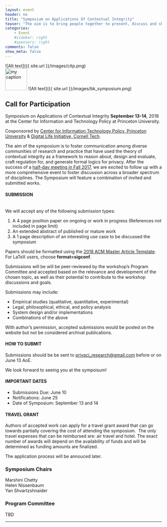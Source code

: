 ```yaml
---
layout: event
header: no
title: "Symposium on Applications Of Contextual Integrity"
teaser: "The aim is to bring people together to present, discuss and share ideas based on ongoing and completed projects drawing on CI as their underlying conception of privacy."
categories:
    - Event
    #sidebar: right
    #sponsors: right
comments: false
show_meta: false
---
```

![Alt text]({{ site.url }}/images/citp.png)
<br/>
<img src="{{ site.url }}/images/DLI_logo.jpg" alt="my caption" style="height: 70px;"/>
![Alt text]({{ site.url }}/images/bk_symposium.png)

## Call for Participation


Symposium on Applications of Contextual Integrity  <b>September 13-14</b>, 2018  at the Center for Information and Technology Policy at Princeton University.

Cosponsored by [Center for Information Technology Policy, Princeton University](https://citp.princeton.edu) & [Digital Life Initiative, Cornell Tech](https://www.dli.tech.cornell.edu).

The aim of the symposium is to foster communication among diverse communities of research and practice that have used the theory of contextual integrity as a framework to reason about, design and evaluate, craft regulation for, and generate formal logics for privacy.  After the success of a [half-day meeting in Fall 2017](http://privaci.info/event/ci_workshop/), we are excited to follow up with a more comprehensive  event to foster discussion across a broader spectrum of disciplines. The Symposium will feature a combination of invited and submitted works.

#### SUBMISSION
<br/>
We will accept any of the following submission types:

1. A 4 page position paper on ongoing or work in progress  (References not included in page limit)
2. An extended abstract of published or mature work
3. A 1 page description of an interesting use case to be discussed the symposium

Papers should be formatted using the [2018 ACM Master Article Template](https://www.acm.org/publications/authors/submissions). For LaTeX users, choose <b>format=sigconf</b>.

Submissions will be  will be peer-reviewed by the workshop’s Program Committee and accepted based on the relevance and development of the chosen topic, as well as their potential to contribute to the workshop discussions and goals.

Submissions may include:

* Empirical studies (qualitative, quantitative, experimental)
* Legal, philosophical, ethical, and policy analysis
* System design and/or implementations
* Combinations of the above

With author’s permission, accepted submissions would be posted on the website but not be considered archival publications.

#### HOW TO SUBMIT

Submissions should be be sent to [privaci_research@gmail.com](mailto:privaci_research@gmail.com) before or on June 13 AoE.

We look forward to seeing you at the sympoisum!

#### IMPORTANT DATES

* Submissions Due: June 10
* Notifications: June 25
* Date of Symposium: September 13 and 14

#### TRAVEL GRANT

Authors of accepted work can apply for a travel grant award that can go towards partially covering the cost of attending the symposium.  The only travel expenses that can be reimbursed are: air travel and hotel. The exact number of awards will depend on the availability of funds and will be determined as funding amounts are finalized.

The application process will be annouced later.


### Symposium Chairs

Marshini Chetty<br/>
Helen Nissenbaum<br/>
Yan Shvartzshnaider<br/>

### Program Committee

TBD

<hr/>










